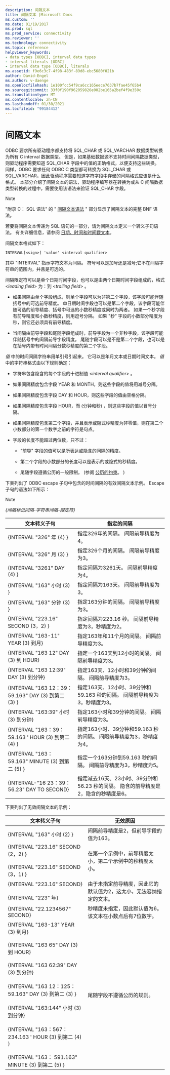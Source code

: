 ```yaml
---
description: 间隔文本
title: 间隔文本 |Microsoft Docs
ms.custom: ''
ms.date: 01/19/2017
ms.prod: sql
ms.prod_service: connectivity
ms.reviewer: ''
ms.technology: connectivity
ms.topic: reference
helpviewer_keywords:
- data types [ODBC], interval data types
- interval literals [ODBC]
- interval data type [ODBC], literals
ms.assetid: f9e6c3c7-4f98-483f-89d8-ebc5680f021b
author: David-Engel
ms.author: v-daenge
ms.openlocfilehash: 1e100fcc54f9ca6cc165eece7637b7fae45f65b4
ms.sourcegitcommit: 33f0f190f962059826e002be165a2bef4f9e350c
ms.translationtype: MT
ms.contentlocale: zh-CN
ms.lasthandoff: 01/30/2021
ms.locfileid: "99184412"
---
```

# <a name="interval-literals"></a>间隔文本
ODBC 要求所有驱动程序都支持将 SQL_CHAR 或 SQL_VARCHAR 数据类型转换为所有 C interval 数据类型。 但是，如果基础数据源不支持时间间隔数据类型，则驱动程序需要知道 SQL_CHAR 字段中的值的正确格式，以便支持这些转换。 同样，ODBC 要求任何 ODBC C 类型都可转换为 SQL_CHAR 或 SQL_VARCHAR，因此驱动程序需要知道字符字段中存储的间隔格式应该是什么格式。 本部分介绍了间隔文本的语法，驱动程序编写器在转换为或从 C 间隔数据类型转换的过程中，需要使用该语法来验证 SQL_CHAR 字段。  
  
> [!NOTE]  
>  "附录 C： SQL 语法" 的 " [间隔文本语法](../../../odbc/reference/appendixes/interval-literal-syntax.md) " 部分显示了间隔文本的完整 BNF 语法。  
  
 若要将间隔文本传递为 SQL 语句的一部分，请为间隔文本定义一个转义子句语法。 有关详细信息，请参阅 [日期、时间和时间戳文本](../../../odbc/reference/develop-app/date-time-and-timestamp-literals.md)。  
  
 间隔文本格式如下：  
  
```  
INTERVAL[<sign>] 'value' <interval qualifier>  
```  
  
 其中 "INTERVAL" 指示字符文本为间隔。 符号可以是加号还是减号;它不在间隔字符串的范围内，并且是可选的。  
  
 间隔限定符可以是单个日期时间字段，也可以是由两个日期时间字段组成的，格式 \<*leading field*> 为：到 \<*trailing field*> 。  
  
-   如果间隔由单个字段组成，则单个字段可以为非第二个字段，该字段可能伴随括号中的可选前导精度。 单日期时间字段也可以是第二个字段，该字段可能伴随可选的前导精度、括号中可选的小数秒精度或同时为两者。 如果一个秒字段有前导精度和小数秒精度，则用逗号分隔。 如果 "秒" 字段的小数部分精度为秒，则它还必须具有前导精度。  
  
-   当间隔由前导字段和尾随字段组成时，前导字段为一个非秒字段，该字段可能伴随括号中的间隔前导字段精度。 尾随字段可以是不是第二个字段，也可以是在括号内带有时间间隔分数秒精度的第二个字段。  
  
 *值* 中的时间间隔字符串用单引号引起来。 它可以是年月文本或日期时间文本。 *值* 中的字符串格式由以下规则确定：  
  
-   字符串包含隐含的每个字段的十进制值 \<*interval* *qualifier*> 。  
  
-   如果间隔精度包含字段 YEAR 和 MONTH，则这些字段的值将用减号分隔。  
  
-   如果间隔精度包含字段 DAY 和 HOUR，则这些字段的值由空格分隔。  
  
-   如果间隔精度包含字段 HOUR，而 (分钟和秒) ，则这些字段的值以冒号分隔。  
  
-   如果间隔精度包含第二个字段，并且表示或隐式秒精度为非零值，则在第二个小数部分的第一个数字之前的字符是句点。  
  
-   字段的长度不能超过两位数，只不过：  
  
    -   "前导" 字段的值可以是所表达或隐含的间隔的精度。  
  
    -   第二个字段的小数部分的长度可以是表示的或隐式的秒精度。  
  
    -   尾随字段遵循公历的一般限制。  (参阅 [公历的约束](../../../odbc/reference/appendixes/constraints-of-the-gregorian-calendar.md)。 )   
  
 下表列出了 ODBC escape 子句中包含的时间间隔的有效间隔文本示例。 Escape 子句的语法如下所示：  
  
> [!NOTE]  
>  *{间隔标记间隔-字符串间隔-限定符}*  
  
|文本转义子句|指定的间隔|  
|---------------------------|------------------------|  
|{INTERVAL "326" 年 (4) }|指定326年的间隔。 间隔前导精度为4。|  
|{INTERVAL "326" 月 (3) }|指定326个月的间隔。 间隔前导精度为3。|  
|{INTERVAL "3261" DAY (4) }|指定间隔为3261天。 间隔前导精度为4。|  
|{INTERVAL "163" 小时 (3) }|指定间隔为163天。 间隔前导精度为3。|  
|{INTERVAL "163" 分钟 (3) }|指定163分钟的间隔。 间隔前导精度为3。|  
|{INTERVAL "223.16" SECOND (3，2) }|指定间隔为223.16 秒。 间隔前导精度为3，秒精度为2。|  
|{INTERVAL "163-11" YEAR (3) 到月}|指定163年和11个月的间隔。 间隔前导精度为3。|  
|{INTERVAL "163 12" DAY (3) 到 HOUR}|指定一个163天到12小时的间隔。 间隔前导精度为3。|  
|{INTERVAL "163 12:39" DAY (3) 到分钟}|指定163天、12小时和39分钟的间隔。 间隔前导精度为3。|  
|{INTERVAL "163 12：39： 59.163" DAY (3) 到第二 (3) }|指定163天、12小时、39分钟和59.163 秒的间隔。 间隔前导精度为3，秒精度为3。|  
|{INTERVAL "163:39" 小时 (3) 到分钟}|指定163小时和39分钟的间隔。 间隔前导精度为3。|  
|{INTERVAL "163：39： 59.163 ' HOUR (3) 到第二 (4) }|指定163小时、39分钟和59.163 秒的间隔。 间隔前导精度为3，秒精度为4。|  
|{INTERVAL "163： 59.163" MINUTE (3) 到第二 (5) }|指定一个163分钟到59.163 秒的间隔。 间隔前导精度为3，秒精度为5。|  
|{INTERVAL-"16 23：39： 56.23" DAY TO SECOND}|指定减去16天、23小时、39分钟和56.23 秒的间隔。 隐含的前导精度是2，隐含的秒精度是6。|  
  
 下表列出了无效间隔文本的示例：  
  
|文本转义子句|无效原因|  
|---------------------------|------------------------|  
|{INTERVAL "163" 小时 (2) }|间隔前导精度是2，但前导字段的值为163。|  
|{INTERVAL "223.16" SECOND (2，2) }<br /><br /> {INTERVAL "223.16" SECOND (3，1) }|在第一个示例中，前导精度太小，第二个示例中的秒精度太小。|  
|{INTERVAL "223.16" SECOND}<br /><br /> {INTERVAL "223" 年}|由于未指定前导精度，因此它的默认值为2，这太小，无法容纳指定的文本。|  
|{INTERVAL "22.1234567" SECOND}|秒精度未指定，因此默认值为6。 该文本在小数点后有7位数字。|  
|{INTERVAL "163-13" YEAR (3) 到月}<br /><br /> {INTERVAL "163 65" DAY (3) 到 HOUR}<br /><br /> {INTERVAL "163 62:39" DAY (3) 到分钟}<br /><br /> {INTERVAL "163 12：125： 59.163" DAY (3) 到第二 (3) }<br /><br /> {INTERVAL "163:144" 小时 (3) 到分钟}<br /><br /> {INTERVAL "163：567： 234.163 ' HOUR (3) 到第二 (4) }<br /><br /> {INTERVAL "163： 591.163" MINUTE (3) 到第二 (5) }|尾随字段不遵循公历的规则。|
